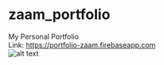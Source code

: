 # zaam_portfolio
My Personal Portfolio  
Link: https://portfolio-zaam.firebaseapp.com  
![alt text](https://i.ibb.co/rH3NYxb/image-2023-01-07-023531201.png)
